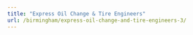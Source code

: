```yaml
---
title: "Express Oil Change & Tire Engineers"
url: /birmingham/express-oil-change-and-tire-engineers-3/
---
```

